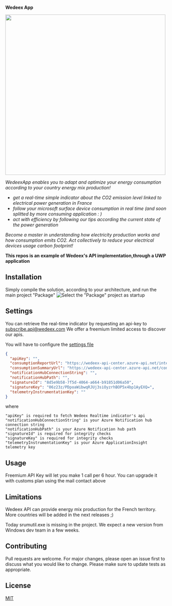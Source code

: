
 **Wedeex App**
 
<img src="https://i.imgur.com/k5QfAmn.png" width="500px" />

*WedeexApp enables you to adapt and optimize your energy consumption according to your country energy mix production!*
 - *get a real-time simple indicator about the CO2 emission level linked
   to electrical power generation in France*
  - *follow your microsoft
   surface device consumption in real time (and soon splitted by more consuming application : )*
- *act with efficiency by following our tips according the current state of the power generation*

*Become a master in understanding how electricity production works and how consumption emits CO2.
Act collectively to reduce your electrical devices usage carbon footprint!*

**This repos is an example of Wedeex's API implementation,through a UWP application**

## Installation

Simply compile the solution, according to your architecture, and run the main project "Package"
![Select the "Package" project as startup](https://i.imgur.com/fb0MBDu.png)

## Settings

You can retrieve the real-time indicator by requesting an api-key to subscribe.api@wedeex.com
We offer a freemium limited access to discover our apis.

You will have to configure the [settings file](CSN.Common/Configuration/Configuration.json)

```json
{
  "apiKey": "",
  "consumptionReportUrl": "https://wedeex-api-center.azure-api.net/internal/consumption/report",
  "consumptionSummaryUrl": "https://wedeex-api-center.azure-api.net/consumption/summary",
  "notificationHubConnectionString": "", 
  "notificationHubPath": "",
  "signatureId": "8d5e9b58-7f5d-4064-a664-b91851d06a50",
  "signatureKey": "06z23z/PDpoaWibwqRJUj3siOyzrhBOP5x4bp1AyEXQ=",
  "telemetryInstrumentationKey": ""
}
```

where

```code
"apiKey" is required to fetch Wedeex Realtime indicator's api
"notificationHubConnectionString" is your Azure Notification hub connection string
"notificationHubPath" is your Azure Notification hub path
"signatureId" is required for integrity checks
"signatureKey" is required for integrity checks
"telemetryInstrumentationKey" is your Azure ApplicationInsight telemetry key
```

## Usage

Freemium API Key will let you make 1 call per 6 hour.
You can upgrade it with customs plan using the mail contact above

## Limitations

Wedeex API can provide energy mix production for the French territory. 
More countries will be added in the next releases ;)

Today srumutil.exe is missing in the project. We expect a new version from Windows dev team in a few weeks.

## Contributing

Pull requests are welcome. For major changes, please open an issue first to discuss what you would like to change.
Please make sure to update tests as appropriate.

## License

[MIT](https://choosealicense.com/licenses/mit/)
